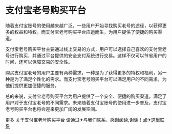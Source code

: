 # 支付宝老号购买平台

随着支付宝账号的使用越来越广泛，一些用户开始寻找购买老号的途径，以获得更多的权益和特权。而支付宝老号购买平台应运而生，为用户提供了便捷的购买渠道。

支付宝老号购买平台主要通过线上交易的方式，用户可以选择自己喜欢的支付宝老号进行购买，并通过平台提供的安全支付系统进行交易。这样不仅可以节省用户的时间，还可以保障交易的安全性。

购买支付宝老号的用户主要有两种需求，一种是为了获得更多的特权和福利，另一种是为了满足个性化的需求。而支付宝老号购买平台可以满足用户的不同需求，为他们提供更加便捷的服务。

总的来说，支付宝老号购买平台为用户提供了一个安全、便捷的购买渠道，满足了用户对于支付宝老号的不同需求。未来随着支付宝账号的使用进一步普及，支付宝老号购买平台也将会迎来更加广阔的发展空间。

更多 关于支付宝老号购买平台 请通过✈与我们联系，感谢阅读,谢谢！[点✈这里联系](https://w.k02.cc)